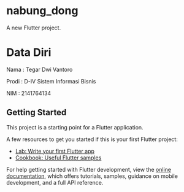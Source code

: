 # nabung_dong

A new Flutter project.

# Data Diri

Nama : Tegar Dwi Vantoro

Prodi : D-IV Sistem Informasi Bisnis

NIM : 2141764134

## Getting Started

This project is a starting point for a Flutter application.

A few resources to get you started if this is your first Flutter project:

- [Lab: Write your first Flutter app](https://docs.flutter.dev/get-started/codelab)
- [Cookbook: Useful Flutter samples](https://docs.flutter.dev/cookbook)

For help getting started with Flutter development, view the
[online documentation](https://docs.flutter.dev/), which offers tutorials,
samples, guidance on mobile development, and a full API reference.
